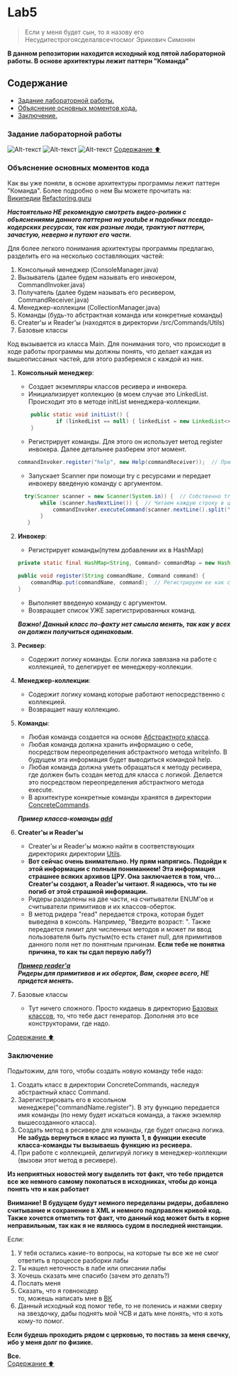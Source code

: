 # Lab5
> Если у меня будет сын, то я назову его Несудитестрогоясделалвсечтосмог Эрикович Симонян
>
**В данном репозитории находится исходный код пятой лабораторной работы. В основе архитектуры лежит паттерн "Команда"**

## Содержание <a name="Содержание"></a> 
* [Задание лабораторной работы.](#Задание)
* [Объяснение основных моментов кода.](#Пояснения)
* [Заключение.](#Заключение)

### Задание лабораторной работы <a name="Задание"></a>
![Alt-текст](https://i.imgur.com/qo6y1nv.jpg)
![Alt-текст](https://i.imgur.com/7o0ADIy.jpg)
![Alt-текст](https://i.imgur.com/4AqAKRX.jpg)
[Содержание :arrow_up:](#Содержание)


### Объяснение основных моментов кода <a name="Пояснения"></a>
Как вы уже поняли, в основе архитектуры программы лежит паттерн "Команда". Более подробно о нем Вы можете прочитать на:  
[Википедии](https://ru.wikipedia.org/wiki/%D0%9A%D0%BE%D0%BC%D0%B0%D0%BD%D0%B4%D0%B0_(%D1%88%D0%B0%D0%B1%D0%BB%D0%BE%D0%BD_%D0%BF%D1%80%D0%BE%D0%B5%D0%BA%D1%82%D0%B8%D1%80%D0%BE%D0%B2%D0%B0%D0%BD%D0%B8%D1%8F))  
[Refactoring.guru](https://refactoring.guru/ru/design-patterns/command)   
  
***Настоятельно НЕ рекомендую смотреть видео-ролики с объяснениями данного паттерна на youtube и подобных псевдо-кодерских ресурсах, так как разные люди, трактуют паттерн, зачастую, неверно и путают его части.***

Для более легкого понимания архитектуры программы предлагаю, разделить его на несколько составляющих частей:  
1. Консольный менеджер (ConsoleManager.java)
2. Вызыватель (далее будем называть его инвокером, CommandInvoker.java)
3. Получатель (далее будем называть его ресивером, CommandReceiver.java)
4. Менеджер-коллекции (CollectionManager.java)
5. Команды (будь-то абстрактная команда или конкретные команды)
6. Creater'ы и Reader'ы (находятся в директории /src/Commands/Utils)
7. Базовые классы

Код вызывается из класса Main. Для понимания того, что происходит в ходе работы программы мы должны понять, что делает каждая из вышеописсаных
частей, для этого разберемся с каждой из них.  
1. **Консольный менеджер**:
     + Создает экземпляры классов ресивера и инвокера.
     + Инициализирует коллекцию (в моем случае это LinkedList. Происходит это в методе initList менеджера-коллекции.
    ```Java
        public static void initList() {
                if (linkedList == null) { linkedList = new LinkedList<>(); creationDate = ZonedDateTime.now(); }  // Как видим, создается он только в том случае, если он null, то есть еще не создан. Более детально можно разобраться в самом исходном коде класса.
        }
     ```
     + Регистрирует команды. Для этого он использует метод register инвокера. Далее детальнее разберем этот момент.
     ```Java
     commandInvoker.register("help", new Help(commandReceiver));  // Пример регистрации команды help.
     ```
     + Запускает Scanner при помощи try с ресурсами и передает инвокеру введеную команду с аргументом.
     ```Java
       try(Scanner scanner = new Scanner(System.in)) {  // Собственно try с ресурсами.
            while (scanner.hasNextLine()) {  // Читаем каждую строку в цикле. Метод hasNextLine гарантирует нам, что мы сможем читать даже пустые строки.
                commandInvoker.executeCommand(scanner.nextLine().split(" "));  // Разделяем введенную команду на части(на саму команду и аргумент для нее.)
            }
        }
     ```
2. **Инвокер**:
    + Регистрирует команды(путем добавлении их в HashMap)
    ```Java
    private static final HashMap<String, Command> commandMap = new HashMap<>();

    public void register(String commandName, Command command) {
        commandMap.put(commandName, command);  // Регистрируем ее как строку с названием команды и сам класс команды.
    }
     ```
    + Выполняет введеную команду с аргументом.
    + Возвращает список УЖЕ зарегистрированных команд.  
    

   ***Важно! Данный класс по-факту нет смысла менять, так как у всех он должен получиться одинаковым.***
3. **Ресивер**:
    + Содержит логику команды. Если логика завязана на работе с коллекцией, то делегирует ее менеджеру-коллекции.
4. **Менеджер-коллекции**:
    + Содержит логику команд которые работают непосредственно с коллекцией.
    + Возвращает нашу коллекцию.
5. **Команды**:
    + Любая команда создается на основе [Абстрактного класса](/src/Commands/Command.java). 
    + Любая команда должна хранить информацию о себе, посредством переопределения абстрактного метода writeInfo. В будущем эта информация будет выводиться командой help.
    + Любая команда должна уметь обращаться к методу ресивера, где должен быть создан метод для класса с логикой. Делается это посредством переопределения абстрактного метода execute.
    + В архитектуре конкретные команды хранятся в директории [ConcreteCommands](/src/Commands/ConcreteCommands).
    
    ***Пример класса-команды [add](/src/Commands/ConcreteCommands/Add.java)***
6. **Creater'ы и Reader'ы**
    + Creater'ы и Reader'ы можно найти в соответствующих директориях директории [Utils](/src/Commands/Utils).
    + **Вот сейчас очень внимательно. Ну прям напрягись. Подойди к этой информации с полным пониманием! Эта информация страшнее всяких архивов ЦРУ. Она заключается в том, что... Creater'ы создают, а Reader'ы читают. Я надеюсь, что ты не погиб от этой страшной информации.**
    + Ридеры разделены на две части, на считыватели ENUM'ов и считыватели примитивов и их классов-оберток.
    + В метод ридера "read" передается строка, которая будет выведена в консоль. Например, "Введите возраст: ". Также передается лимит для численных методов и может ли ввод пользователя быть пустым(то есть станет null, для примитивов данного поля нет по понятным причинам. **Если тебе не понятна причина, то как ты сдал первую лабу?)**
    
    ***[Пример reader'а](src/Commands/Utils/Readers/PrimitiveAndReferenceReaders/PrimitiveIntReader.java)***  
    ***Ридеры для примитивов и их оберток, Вам, скорее всего, НЕ придется менять.***
7. Базовые классы
    + Тут ничего сложного. Просто кидаешь в директорию [Базовых классов](/src/BasicClasses), то, что тебе даст генератор. Дополняя это все конструкторами, где надо.

[Содержание :arrow_up:](#Содержание)
    
### Заключение <a name="Заключение"></a>
Подытожим, для того, чтобы создать новую команду тебе надо:
1. Создать класс в директории ConcreteCommands, наследуя абстрактный класс Command.
2. Зарегистрировать его в косольном менеджере("commandName.register"). В эту функцию передается имя команды (по нему будет искаться команда, а также экземляр вышесозданного класса).
3. Создать метод в ресивере для команды, где будет описана логика. **Не забудь вернуться в класс из пункта 1, в функции execute класса-команды ты вызываешь функцию из ресивера.**
4. При работе с коллекцией, делигируй логику в менеджер-коллекции (вызови этот метод в ресивере).

**Из неприятных новостей могу выделить тот факт, что тебе придется все же немного самому покопаться в исходниках, чтобы до конца понять что и как работает**

**Внимание! В будущем будут немного переделаны ридеры, добавлено считывание и сохранение в XML и немного подправлен кривой код. Также хочется отметить тот факт, что данный код может быть в корне неправильным, так как я не являюсь судом в последней инстанции.**

Если:
1. У тебя остались какие-то вопросы, на которые ты все же не смог ответить в процессе разборки лабы
2. Ты нашел неточность в лабе или описании лабы 
3. Хочешь сказать мне спасибо (зачем это делать?) 
4. Послать меня
5. Сказать, что я говнокодер  
то, можешь написать мне в [ВК](https://vk.com/eriksimohyan)
6. Данный исходный код помог тебе, то не поленись и нажми сверху на звездочку, дабы поднять мой ЧСВ и дать мне понять, что я хоть кому-то помог.

**Если будешь проходить рядом с церковью, то поставь за меня свечку, ибо у меня долг по физике.**

**Все.**  
[Содержание :arrow_up:](#Содержание)
